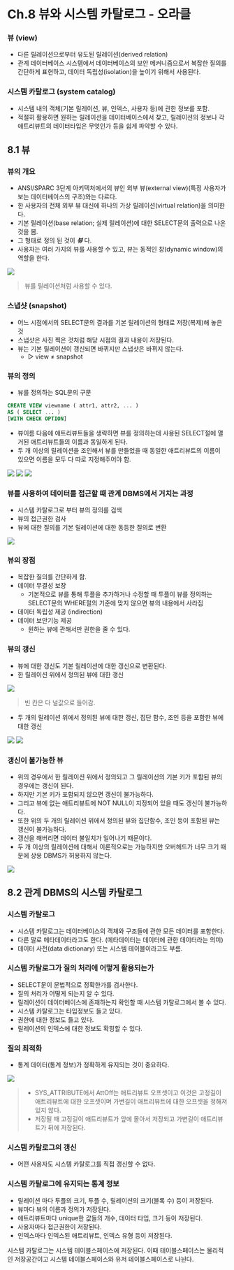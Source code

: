 # Ch.8 뷰와 시스템 카탈로그 - 오라클

### 뷰 (view)
- 다른 릴레이션으로부터 유도된 릴레이션(derived relation)
- 관계 데이터베이스 시스템에서 데이터베이스의 보안 메커니즘으로서 복잡한 질의를 간단하게 표현하고, 데이터 독립성(isolation)을 높이기 위해서 사용된다.

### 시스템 카탈로그 (system catalog)
- 시스템 내의 객체(기본 릴레이션, 뷰, 인덱스, 사용자 등)에 관한 정보를 포함.
- 적절히 활용하면 원하는 릴레이션을 데이터베이스에서 찾고, 릴레이션의 정보나 각 애트리뷰트의 데이터타입은 무엇인가 등을 쉽게 파악할 수 있다.

## 8.1 뷰

### 뷰의 개요

- ANSI/SPARC 3단계 아키텍처에서의 뷰인 외부 뷰(external view)(특정 사용자가 보는 데이터베이스의 구조)와는 다르다.
- 한 사용자의 전체 외부 뷰 대신에 하나의 가상 릴레이션(virtual relation)을 의미한다.
- 기본 릴레이션(base relation; 실제 릴레이션)에 대한 SELECT문의 출력으로 나온 것을 봄.
- 그 형태로 정의 된 것이 **_뷰_** 다.
- 사용자는 여러 가지의 뷰를 사용할 수 있고, 뷰는 동적인 창(dynamic window)의 역할을 한다.

![](./image/8-1.png)
> 뷰를 릴레이션처럼 사용할 수 있다.

### 스냅샷 (snapshot)

- 어느 시점에서의 SELECT문의 결과를 기본 릴레이션의 형태로 저장(복제)해 놓은 것
- 스냅샷은 사진 찍은 것처럼 해당 시점의 결과 내용이 저장된다.
- 뷰는 기본 릴레이션이 갱신되면 바뀌지만 스냅샷은 바뀌지 않는다.
    - ▷ view ≠ snapshot

### 뷰의 정의

- 뷰를 정의하는 SQL문의 구문
```SQL
CREATE VIEW viewname ( attr1, attr2, ... )
AS ( SELECT ... )
[WITH CHECK OPTION]
```
- 뷰이름 다음에 애트리뷰트들을 생략하면 뷰를 정의하는데 사용된 SELECT절에 열거된 애트리뷰트들의 이름과 동일하게 된다.
- 두 개 이상의 릴레이션을 조인해서 뷰를 만들었을 때 동일한 애트리뷰트의 이름이 있으면 이름을 모두 다 따로 지정해주어야 함.

![](./image/8-2.png)
![](./image/8-3.png)
![](./image/8-4.png)

### 뷰를 사용하여 데이터를 접근할 때 관계 DBMS에서 거치는 과정

- 시스템 카탈로그로 부터 뷰의 정의를 검색
- 뷰의 접근권한 검사
- 뷰에 대한 질의를 기본 릴레이션에 대한 동등한 질의로 변환

![](./image/8-5.png)

### 뷰의 장점

- 복잡한 질의를 간단하게 함.
- 데이터 무결성 보장
    - 기본적으로 뷰를 통해 투플을 추가하거나 수정할 때 투플이 뷰를 정의하는 SELECT문의 WHERE절의 기준에 맞지 않으면 뷰의 내용에서 사라짐
- 데이터 독립성 제공 (indirection)
- 데이터 보안기능 제공
    - 원하는 뷰에 관해서만 권한을 줄 수 있다.

### 뷰의 갱신

- 뷰에 대한 갱신도 기본 릴레이션에 대한 갱신으로 변환된다.
- 한 릴레이션 위에서 정의된 뷰에 대한 갱신

![](./image/8-6.png)
> 빈 칸은 다 널값으로 들어감.

- 두 개의 릴레이션 위에서 정의된 뷰에 대한 갱신, 집단 함수, 조인 등을 포함한 뷰에 대한 갱신

![](./image/8-7.png)
![](./image/8-8.png)

### 갱신이 불가능한 뷰

- 위의 경우에서 한 릴레이션 위에서 정의되고 그 릴레이션의 기본 키가 포함된 뷰의 경우에는 갱신이 된다.
- 하지만 기본 키가 포함되지 않으면 갱신이 불가능하다.
- 그리고 뷰에 없는 애트리뷰트에 NOT NULL이 지정되어 있을 때도 갱신이 불가능하다.
- 또한 위의 두 개의 릴레이션 위에서 정의된 뷰와 집단함수, 조인 등이 포함된 뷰는 갱신이 불가능하다.
- 갱신을 해버리면 데이터 불일치가 일어나기 때문이다.
- 두 개 이상의 릴레이션에 대해서 이론적으로는 가능하지만 오버헤드가 너무 크기 때문에 상용 DBMS가 허용하지 않는다.

![](./image/8-9.png)

## 8.2 관계 DBMS의 시스템 카탈로그

### 시스템 카탈로그

- 시스템 카탈로그는 데이터베이스의 객체와 구조들에 관한 모든 데이터를 포함한다.
- 다른 말로 메타데이터라고도 한다. (메타데이터는 데이터에 관한 데이터라는 의미)
- 데이터 사전(data dictionary) 또는 시스템 테이블이라고도 부름.

### 시스템 카탈로그가 질의 처리에 어떻게 활용되는가

- SELECT문이 문법적으로 정확한가를 검사한다.
- 질의 처리가 어떻게 되는지 알 수 있다.
- 릴레이션이 데이터베이스에 존재하는지 확인할 때 시스템 카탈로그에서 볼 수 있다.
- 시스템 카탈로그는 타입정보도 들고 있다.
- 권한에 대한 정보도 들고 있다.
- 릴레이션의 인덱스에 대한 정보도 확힝할 수 있다.

### 질의 최적화

- 통계 데이터(통계 정보)가 정확하게 유지되는 것이 중요하다.

![](./image/8-10.png)
> - SYS_ATTRIBUTE에서 AttOff는 애트리뷰트 오프셋이고 이것은 고정길이 애트리뷰트에 대한 오프셋이며 가변길이 애트리뷰트에 대한 오프셋을 정해져 있지 않다.
> - 저장될 때 고정길이 애트리뷰트가 앞에 몰아서 저장되고 가변길이 애트리뷰트가 뒤에 저장된다.

### 시스템 카탈로그의 갱신

- 어떤 사용자도 시스템 카탈로그를 직접 갱신할 수 없다.

### 시스템 카탈로그에 유지되는 통계 정보

- 릴레이션 마다 투플의 크기, 투플 수, 릴레이션의 크기(블록 수) 등이 저장된다.
- 뷰마다 뷰의 이름과 정의가 저장된다.
- 애트리뷰트마다 unique한 값들의 개수, 데이터 타입, 크기 등이 저장된다.
- 사용자마다 접근권한이 저장된다.
- 인덱스마다 인덱스된 애트리뷰트, 인덱스 유형 등이 저장된다.

시스템 카탈로그는 시스템 테이블스페이스에 저장된다. 이때 테이블스페이스는 물리적인 저장공간이고 시스템 테이블스페이스와 유저 테이블스페이스로 나뉜다.
